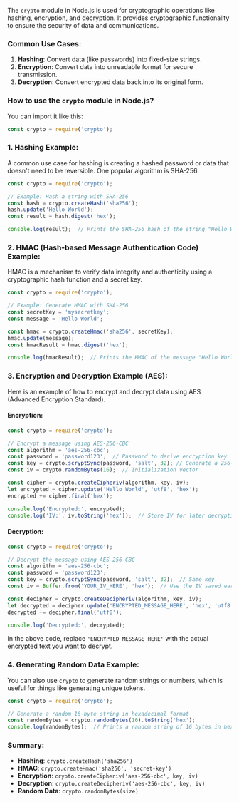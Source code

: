

The `crypto` module in Node.js is used for cryptographic operations like hashing, encryption, and decryption. It provides cryptographic functionality to ensure the security of data and communications.

### Common Use Cases:

1. **Hashing**: Convert data (like passwords) into fixed-size strings.
2. **Encryption**: Convert data into unreadable format for secure transmission.
3. **Decryption**: Convert encrypted data back into its original form.

### How to use the `crypto` module in Node.js?

You can import it like this:

```javascript
const crypto = require('crypto');
```

### 1. **Hashing Example**:

A common use case for hashing is creating a hashed password or data that doesn't need to be reversible. One popular algorithm is SHA-256.

```javascript
const crypto = require('crypto');

// Example: Hash a string with SHA-256
const hash = crypto.createHash('sha256');
hash.update('Hello World');
const result = hash.digest('hex');

console.log(result);  // Prints the SHA-256 hash of the string "Hello World"
```

### 2. **HMAC (Hash-based Message Authentication Code) Example**:

HMAC is a mechanism to verify data integrity and authenticity using a cryptographic hash function and a secret key.

```javascript
const crypto = require('crypto');

// Example: Generate HMAC with SHA-256
const secretKey = 'mysecretkey';
const message = 'Hello World';

const hmac = crypto.createHmac('sha256', secretKey);
hmac.update(message);
const hmacResult = hmac.digest('hex');

console.log(hmacResult);  // Prints the HMAC of the message "Hello World"
```

### 3. **Encryption and Decryption Example (AES)**:

Here is an example of how to encrypt and decrypt data using AES (Advanced Encryption Standard).

#### Encryption:

```javascript
const crypto = require('crypto');

// Encrypt a message using AES-256-CBC
const algorithm = 'aes-256-cbc';
const password = 'password123';  // Password to derive encryption key
const key = crypto.scryptSync(password, 'salt', 32); // Generate a 256-bit key
const iv = crypto.randomBytes(16);  // Initialization vector

const cipher = crypto.createCipheriv(algorithm, key, iv);
let encrypted = cipher.update('Hello World', 'utf8', 'hex');
encrypted += cipher.final('hex');

console.log('Encrypted:', encrypted);
console.log('IV:', iv.toString('hex'));  // Store IV for later decryption
```

#### Decryption:

```javascript
const crypto = require('crypto');

// Decrypt the message using AES-256-CBC
const algorithm = 'aes-256-cbc';
const password = 'password123';
const key = crypto.scryptSync(password, 'salt', 32);  // Same key
const iv = Buffer.from('YOUR_IV_HERE', 'hex');  // Use the IV saved earlier

const decipher = crypto.createDecipheriv(algorithm, key, iv);
let decrypted = decipher.update('ENCRYPTED_MESSAGE_HERE', 'hex', 'utf8');
decrypted += decipher.final('utf8');

console.log('Decrypted:', decrypted);
```

In the above code, replace `'ENCRYPTED_MESSAGE_HERE'` with the actual encrypted text you want to decrypt.

### 4. **Generating Random Data Example**:

You can also use `crypto` to generate random strings or numbers, which is useful for things like generating unique tokens.

```javascript
const crypto = require('crypto');

// Generate a random 16-byte string in hexadecimal format
const randomBytes = crypto.randomBytes(16).toString('hex');
console.log(randomBytes);  // Prints a random string of 16 bytes in hexadecimal
```

### Summary:

- **Hashing**: `crypto.createHash('sha256')`
- **HMAC**: `crypto.createHmac('sha256', 'secret-key')`
- **Encryption**: `crypto.createCipheriv('aes-256-cbc', key, iv)`
- **Decryption**: `crypto.createDecipheriv('aes-256-cbc', key, iv)`
- **Random Data**: `crypto.randomBytes(size)`